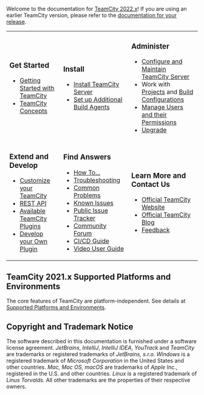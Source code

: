 [//]: # (title: TeamCity Documentation)
[//]: # (auxiliary-id: TeamCity Documentation)

Welcome to the documentation for [TeamCity 2022.x](https://www.jetbrains.com/teamcity/)! If you are using an earlier TeamCity version, please refer to the [documentation for your release](documentation-for-previous-versions.md).

<table>
<tr>
</tr>

<tr>

<td>

### Get Started

* [Getting Started with TeamCity](getting-started-with-teamcity.md)   
* [TeamCity Concepts](introduction-to-teamcity-terminology.md)
    
</td>

<td>
    
### Install
    
* [Install TeamCity Server](install-and-start-teamcity-server.md)  
* [Set up Additional Build Agents](install-and-start-teamcity-agents.md)
    
</td>

<td>

### Administer  
    
* [Configure and Maintain TeamCity Server](teamcity-configuration-and-maintenance.md) 
* Work with [Projects](creating-and-editing-projects.md) and [Build Configurations](creating-and-editing-build-configurations.md)
* [Manage Users and their Permissions](managing-users-and-roles.md) 
* [Upgrade](upgrading-teamcity-server-and-agents.md)

</td> </tr>

<tr>

<td>

 ### Extend and Develop 
     
* [Customize your TeamCity](extending-teamcity.md) 
* [REST API](https://www.jetbrains.com/help/teamcity/rest/teamcity-rest-api-documentation.html)
* [Available TeamCity Plugins](https://plugins.jetbrains.com/?teamcity) 
* [Develop your Own Plugin](https://plugins.jetbrains.com/docs/teamcity/)
    
</td>

<td>
       
### Find Answers
    
* [How To...](how-to.md)
* [Troubleshooting](troubleshooting.md)
* [Common Problems](common-problems.md)
* [Known Issues](known-issues.md)
* [Public Issue Tracker](https://youtrack.jetbrains.com/issues/TW)
* [Community Forum](https://jb.gg/teamcity-forum)
* [CI/CD Guide](https://www.jetbrains.com/teamcity/ci-cd-guide/)
* [Video User Guide](https://blog.jetbrains.com/teamcity/2013/05/teamcity-user-guide-courseware/)
    
</td>

   
<td>
 
### Learn More and Contact Us
   
* [Official TeamCity Website](https://www.jetbrains.com/teamcity)
* [Official TeamCity Blog](https://blog.jetbrains.com/teamcity/)
* [Feedback](troubleshooting.md)
    
</td></tr>
</table>







 

## TeamCity 2021.x Supported Platforms and Environments

The core features of TeamCity are platform-independent. See details at [Supported Platforms and Environments](supported-platforms-and-environments.md). 

[//]: # (Internal note. Do not delete. "TeamCity Documentationd313e156.txt")    

## Copyright and Trademark Notice

The software described in this documentation is furnished under a software license agreement.  _JetBrains_, _IntelliJ_, _IntelliJ IDEA_, _YouTrack_ and _TeamCity_ are trademarks or registered trademarks of _JetBrains, s.r.o._  _Windows_ is a registered trademark of _Microsoft Corporation_ in the United States and other countries. _Mac,_ _Mac OS, macOS_ are trademarks of _Apple Inc._, registered in the U.S. and other countries. _Linux_ is a registered trademark of _Linus Torvalds_. All other trademarks are the properties of their respective owners.
